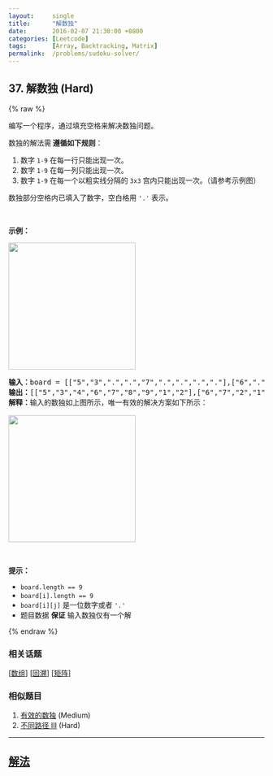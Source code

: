 ```yaml
---
layout:     single
title:      "解数独"
date:       2016-02-07 21:30:00 +0800
categories: [Leetcode]
tags:       [Array, Backtracking, Matrix]
permalink:  /problems/sudoku-solver/
---
```


## 37. 解数独 (Hard)

{% raw %}

<p>编写一个程序，通过填充空格来解决数独问题。</p>

<p>数独的解法需<strong> 遵循如下规则</strong>：</p>

<ol>
	<li>数字 <code>1-9</code> 在每一行只能出现一次。</li>
	<li>数字 <code>1-9</code> 在每一列只能出现一次。</li>
	<li>数字 <code>1-9</code> 在每一个以粗实线分隔的 <code>3x3</code> 宫内只能出现一次。（请参考示例图）</li>
</ol>

<p>数独部分空格内已填入了数字，空白格用 <code>'.'</code> 表示。</p>

<p> </p>

<div class="top-view__1vxA">
<div class="original__bRMd">
<div>
<p><strong>示例：</strong></p>
<img src="https://assets.leetcode-cn.com/aliyun-lc-upload/uploads/2021/04/12/250px-sudoku-by-l2g-20050714svg.png" style="height:250px; width:250px" />
<pre>
<strong>输入：</strong>board = [["5","3",".",".","7",".",".",".","."],["6",".",".","1","9","5",".",".","."],[".","9","8",".",".",".",".","6","."],["8",".",".",".","6",".",".",".","3"],["4",".",".","8",".","3",".",".","1"],["7",".",".",".","2",".",".",".","6"],[".","6",".",".",".",".","2","8","."],[".",".",".","4","1","9",".",".","5"],[".",".",".",".","8",".",".","7","9"]]
<strong>输出：</strong>[["5","3","4","6","7","8","9","1","2"],["6","7","2","1","9","5","3","4","8"],["1","9","8","3","4","2","5","6","7"],["8","5","9","7","6","1","4","2","3"],["4","2","6","8","5","3","7","9","1"],["7","1","3","9","2","4","8","5","6"],["9","6","1","5","3","7","2","8","4"],["2","8","7","4","1","9","6","3","5"],["3","4","5","2","8","6","1","7","9"]]
<strong>解释：</strong>输入的数独如上图所示，唯一有效的解决方案如下所示：

<img src=" https://assets.leetcode-cn.com/aliyun-lc-upload/uploads/2021/04/12/250px-sudoku-by-l2g-20050714_solutionsvg.png" style="height:250px; width:250px" />
</pre>

<p> </p>

<p><strong>提示：</strong></p>

<ul>
	<li><code>board.length == 9</code></li>
	<li><code>board[i].length == 9</code></li>
	<li><code>board[i][j]</code> 是一位数字或者 <code>'.'</code></li>
	<li>题目数据 <strong>保证</strong> 输入数独仅有一个解</li>
</ul>
</div>
</div>
</div>

{% endraw %}

### 相关话题
  [[数组](https://github.com/openset/leetcode/tree/master/tag/array/README.md)]
  [[回溯](https://github.com/openset/leetcode/tree/master/tag/backtracking/README.md)]
  [[矩阵](https://github.com/openset/leetcode/tree/master/tag/matrix/README.md)]

### 相似题目
  1. [有效的数独](/problems/valid-sudoku) (Medium)
  1. [不同路径 III](/problems/unique-paths-iii) (Hard)

---

## [解法](https://github.com/openset/leetcode/tree/master/problems/sudoku-solver)
